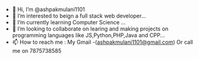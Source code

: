 - 👋 Hi, I’m @ashpakmulani1101
- 👀 I’m interested to beign a full stack web developer...
- 🌱 I’m currently learning Computer Science ...
- 💞️ I’m looking to collaborate on learing and making projects on programming languages like JS,Python,PHP,Java and CPP...
- 📫 How to reach me : My Gmail -(ashpakmulani1101@gmail.com) Or call me on 7875738585

<!---
ashpakmulani1101/ashpakmulani1101 is a ✨ special ✨ repository because its `README.md` (this file) appears on your GitHub profile.
You can click the Preview link to take a look at your changes.
--->
